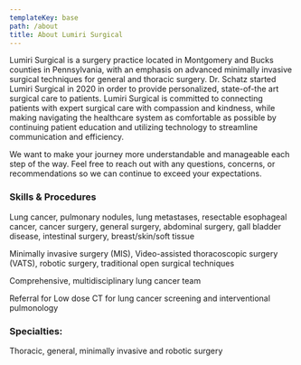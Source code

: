 ```yaml
---
templateKey: base
path: /about
title: About Lumiri Surgical
---
```

Lumiri Surgical is a surgery practice located in Montgomery and Bucks counties in Pennsylvania, with an emphasis on advanced minimally invasive surgical techniques for general and thoracic surgery. Dr. Schatz started Lumiri Surgical in 2020 in order to provide personalized, state-of-the art surgical care to patients. Lumiri Surgical is committed to connecting patients with expert surgical care with compassion and kindness, while making navigating the healthcare system as comfortable as possible by continuing patient education and utilizing technology to streamline communication and efficiency.

We want to make your journey more understandable and manageable each step of the way. Feel free to reach out with any questions, concerns, or recommendations so we can continue to exceed your expectations.

### Skills & Procedures

Lung cancer, pulmonary nodules, lung metastases, resectable esophageal cancer, cancer surgery, general surgery, abdominal surgery, gall bladder disease, intestinal surgery, breast/skin/soft tissue

Minimally invasive surgery (MIS), Video-assisted thoracoscopic surgery (VATS), robotic surgery, traditional open surgical techniques

Comprehensive, multidisciplinary lung cancer team 

Referral for Low dose CT for lung cancer screening and interventional pulmonology

### Specialties:

Thoracic, general, minimally invasive and robotic surgery